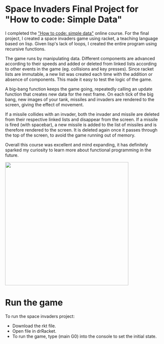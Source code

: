 # Space Invaders Final Project for "How to code: Simple Data"

I completed the <a href="https://courses.edx.org/certificates/6cab91bc64474e0885eb4a72eb9c0b29">"How to code: simple data"</a> online course. For the final project, I created a space invaders game using racket, a teaching language based on lisp. Given lisp's lack of loops, I created the entire program using recursive functions.

The game runs by manipulating data. Different components are advanced according to their speeds and added or deleted from linked lists according to other events in the game (eg. collisions and key presses). Since racket lists are immutable, a new list was created each time with the addition or absence of components. This made it easy to test the logic of the game.

A big-bang function keeps the game going, repeatedly calling an update function that creates new data for the next frame. On each tick of the big bang, new images of your tank, missiles and invaders are rendered to the screen, giving the effect of movement.

If a missile collides with an invader, both the invader and missile are deleted from their respective linked lists and disappear from the screen. If a missile is fired (with spacebar), a new missile is added to the list of missiles and is therefore rendered to the screen. It is deleted again once it passes through the top of the screen, to avoid the game running out of memory.

Overall this course was excellent and mind expanding, it has definitely sparked my curiosity to learn more about functional programming in the future.

<img align="center" src="https://staceycarter-scholarship-application.netlify.com/spaceInvaders.gif" height=400px />

# Run the game
To run the space invaders project:
* Download the rkt file. 
* Open file in drRacket. 
* To run the game, type (main G0) into the console to set the initial state.

